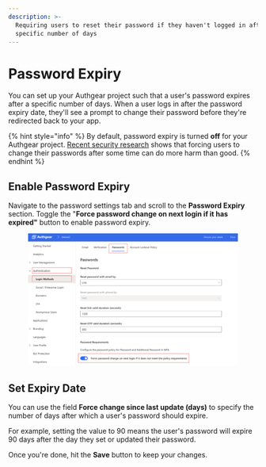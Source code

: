 ```yaml
---
description: >-
  Requiring users to reset their password if they haven't logged in after
  specific number of days
---
```


# Password Expiry

You can set up your Authgear project such that a user's password expires after a specific number of days. When a user logs in after the password expiry date, they'll see a prompt to change their password before they're redirected back to your app.&#x20;

{% hint style="info" %}
By default, password expiry is turned **off** for your Authgear project. [Recent security research](https://www.ncsc.gov.uk/blog-post/problems-forcing-regular-password-expiry) shows that forcing users to change their passwords after some time can do more harm than good.
{% endhint %}

## Enable Password Expiry

Navigate to the password settings tab and scroll to the **Password Expiry** section. Toggle the "**Force password change on next login if it has expired"** button to enable password expiry.

<figure><img src="../../../.gitbook/assets/Screenshot 2025-08-05 at 14.58.11.png" alt=""><figcaption></figcaption></figure>

## Set Expiry Date

You can use the field **Force change since last update (days)** to specify the number of days after which a user's password should expire.

For example, setting the value to 90 means the user's password will expire 90 days after the day they set or updated their password.

Once you're done, hit the **Save** button to keep your changes.
